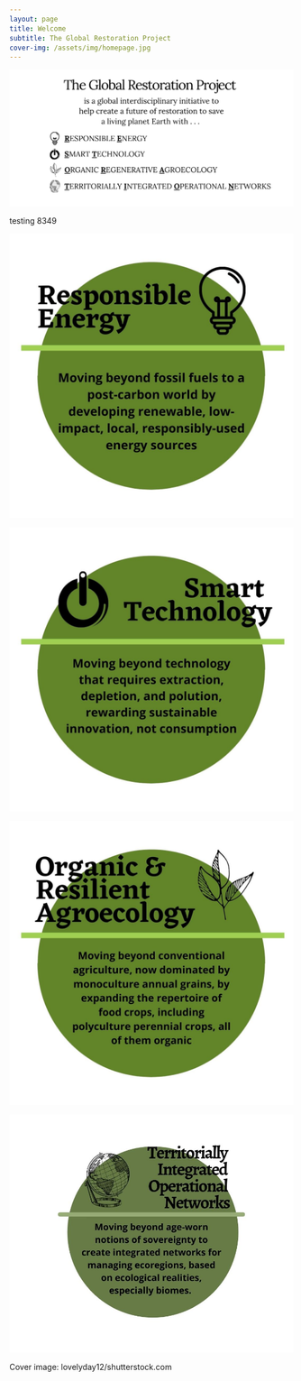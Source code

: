 ```yaml
---
layout: page
title: Welcome
subtitle: The Global Restoration Project
cover-img: /assets/img/homepage.jpg
---
```


![test](/assets/img/home_page_body.png)

testing 8349

![test](/assets/img/RE.jpg)

![test](/assets/img/ST.jpg)

![test](/assets/img/ORA.jpg)

![test](/assets/img/TION.jpg)


Cover image: lovelyday12/shutterstock.com




